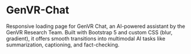 # GenVR-Chat
Responsive loading page for GenVR Chat, an AI-powered assistant by the GenVR Research Team. Built with Bootstrap 5 and custom CSS (blur, gradient), it offers smooth transitions into multimodal AI tasks like summarization, captioning, and fact-checking.
